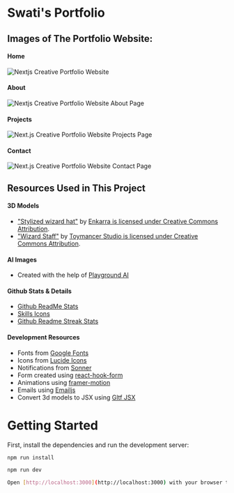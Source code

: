 # Swati's  Portfolio

## Images of The Portfolio Website:

#### Home
![Nextjs Creative Portfolio Website](https://github.com/swatishukla00/Swati-s-Portfolio/blob/main/public/background/home-background.png)

#### About
![Nextjs Creative Portfolio Website About Page](https://github.com/swatishukla00/Swati-s-Portfolio/blob/main/public/background/about-background.png)

#### Projects
![Next.js Creative Portfolio Website Projects Page](https://github.com/swatishukla00/Swati-s-Portfolio/blob/main/public/background/projects-background.png)

#### Contact
![Next.js Creative Portfolio Website Contact Page](https://github.com/swatishukla00/Swati-s-Portfolio/blob/main/public/background/contact-background.png)


## Resources Used in This Project

#### 3D Models   

- ["Stylized wizard hat"](https://skfb.ly/ozxOQ) by [Enkarra is licensed under Creative Commons Attribution](http://creativecommons.org/licenses/by/4.0/).
- ["Wizard Staff"](https://skfb.ly/6QYZw) by [Toymancer Studio is licensed under Creative Commons Attribution](http://creativecommons.org/licenses/by/4.0/).

#### AI Images  

- Created with the help of [Playground AI](https://playgroundai.com/)

#### Github Stats & Details  

- [Github ReadMe Stats](https://github.com/anuraghazra/github-readme-stats)
- [Skills Icons](https://github.com/tandpfun/skill-icons)
- [Github Readme Streak Stats](https://github.com/denvercoder1/github-readme-streak-stats)

#### Development Resources

- Fonts from [Google Fonts](https://fonts.google.com/) <br />
- Icons from [Lucide Icons](https://lucide.dev/) <br />
- Notifications from [Sonner](https://sonner.emilkowal.ski/) <br />
- Form created using [react-hook-form](https://react-hook-form.com/) <br />
- Animations using [framer-motion](https://www.framer.com/motion/) <br />
- Emails using [Emailjs](https://www.emailjs.com/) <br />
- Convert 3d models to JSX using [Gltf JSX](https://github.com/pmndrs/gltfjsx)

# Getting Started

First, install the dependencies and run the development server:

```bash
npm run install 

npm run dev

Open [http://localhost:3000](http://localhost:3000) with your browser to see the result.
